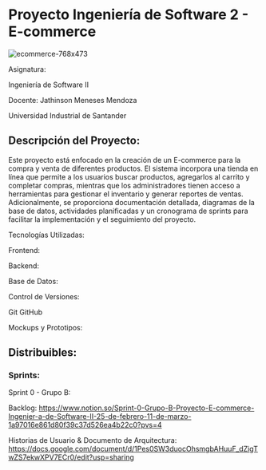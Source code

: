 # Proyecto Ingeniería de Software 2 - E-commerce

![ecommerce-768x473](https://github.com/user-attachments/assets/5b93249d-6a88-4c84-9011-a35de35e6ce5)

Asignatura:

Ingeniería de Software II

Docente: Jathinson Meneses Mendoza

Universidad Industrial de Santander

## Descripción del Proyecto:
Este proyecto está enfocado en la creación de un E-commerce para la compra y venta de diferentes productos. El sistema incorpora una tienda en línea que permite a los usuarios buscar productos, agregarlos al carrito y completar compras, mientras que los administradores tienen acceso a herramientas para gestionar el inventario y generar reportes de ventas. Adicionalmente, se proporciona documentación detallada, diagramas de la base de datos, actividades planificadas y un cronograma de sprints para facilitar la implementación y el seguimiento del proyecto.

Tecnologías Utilizadas:

Frontend:

Backend:

Base de Datos:

Control de Versiones:

Git GitHub

Mockups y Prototipos:


## Distribuibles:
### Sprints:

Sprint 0 - Grupo B:

Backlog: https://www.notion.so/Sprint-0-Grupo-B-Proyecto-E-commerce-Ingenier-a-de-Software-II-25-de-febrero-11-de-marzo-1a97016e861d80f39c37d526ea4b22c0?pvs=4

Historias de Usuario & Documento de Arquitectura: https://docs.google.com/document/d/1Pes0SW3duocOhsmgbAHuuF_dZigTwZS7ekwXPV7ECr0/edit?usp=sharing
